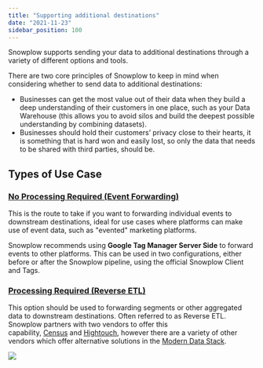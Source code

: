 ```yaml
---
title: "Supporting additional destinations"
date: "2021-11-23"
sidebar_position: 100
---
```


Snowplow supports sending your data to additional destinations through a variety of different options and tools.

There are two core principles of Snowplow to keep in mind when considering whether to send data to additional destinations:

- Businesses can get the most value out of their data when they build a deep understanding of their customers in one place, such as your Data Warehouse (this allows you to avoid silos and build the deepest possible understanding by combining datasets).
- Businesses should hold their customers’ privacy close to their hearts, it is something that is hard won and easily lost, so only the data that needs to be shared with third parties, should be.

## Types of Use Case

### [No Processing Required (Event Forwarding)](/docs/forwarding-events-to-destinations/forwarding-events/index.md)

This is the route to take if you want to forwarding individual events to downstream destinations, ideal for use cases where platforms can make use of event data, such as "evented" marketing platforms.

Snowplow recommends using **Google Tag Manager Server Side** to forward events to other platforms. This can be used in two configurations, either before or after the Snowplow pipeline, using the official Snowplow Client and Tags.

### [Processing Required (Reverse ETL)](/docs/forwarding-events-to-destinations/reverse-etl/index.md)

This option should be used to forwarding segments or other aggregated data to downstream destinations. Often referred to as Reverse ETL. Snowplow partners with two vendors to offer this capability, [Census](https://www.getcensus.com/) and [Hightouch](https://hightouch.io/), however there are a variety of other vendors which offer alternative solutions in the [Modern Data Stack](https://snowplowanalytics.com/blog/2021/05/12/modern-data-stack/).

![](images/usecasearch.png)
